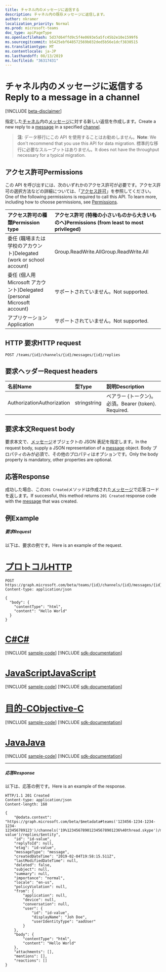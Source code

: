 ```yaml
---
title: チャネル内のメッセージに返信する
description: チャネル内の既存メッセージに返信します。
author: nkramer
localization_priority: Normal
ms.prod: microsoft-teams
doc_type: apiPageType
ms.openlocfilehash: 5d37d64ffd9c5f4e0693e5a5fc45b2e10e1599f6
ms.sourcegitcommit: b5425ebf648572569b032ded5b56e1dcf3830515
ms.translationtype: MT
ms.contentlocale: ja-JP
ms.lasthandoff: 08/13/2019
ms.locfileid: "36317431"
---
```

# <a name="reply-to-a-message-in-a-channel"></a><span data-ttu-id="df995-103">チャネル内のメッセージに返信する</span><span class="sxs-lookup"><span data-stu-id="df995-103">Reply to a message in a channel</span></span>

[!INCLUDE [beta-disclaimer](../../includes/beta-disclaimer.md)]

<span data-ttu-id="df995-104">指定した[チャネル](../resources/channel.md)内の[メッセージ](../resources/chatmessage.md)に対する新しい返信を作成します。</span><span class="sxs-lookup"><span data-stu-id="df995-104">Create a new reply to a [message](../resources/chatmessage.md) in a specified [channel](../resources/channel.md).</span></span>

> <span data-ttu-id="df995-105">**注**: データ移行にこの API を使用することはお勧めしません。</span><span class="sxs-lookup"><span data-stu-id="df995-105">**Note**: We don't recommend that you use this API for data migration.</span></span> <span data-ttu-id="df995-106">標準的な移行に必要なスループットはありません。</span><span class="sxs-lookup"><span data-stu-id="df995-106">It does not have the throughput necessary for a typical migration.</span></span>

## <a name="permissions"></a><span data-ttu-id="df995-107">アクセス許可</span><span class="sxs-lookup"><span data-stu-id="df995-107">Permissions</span></span>
<span data-ttu-id="df995-p102">この API を呼び出すには、次のいずれかのアクセス許可が必要です。アクセス許可の選択方法などの詳細については、「[アクセス許可](/graph/permissions-reference)」を参照してください。</span><span class="sxs-lookup"><span data-stu-id="df995-p102">One of the following permissions is required to call this API. To learn more, including how to choose permissions, see [Permissions](/graph/permissions-reference).</span></span>

|<span data-ttu-id="df995-110">アクセス許可の種類</span><span class="sxs-lookup"><span data-stu-id="df995-110">Permission type</span></span>      | <span data-ttu-id="df995-111">アクセス許可 (特権の小さいものから大きいものへ)</span><span class="sxs-lookup"><span data-stu-id="df995-111">Permissions (from least to most privileged)</span></span>              |
|:--------------------|:---------------------------------------------------------|
|<span data-ttu-id="df995-112">委任 (職場または学校のアカウント)</span><span class="sxs-lookup"><span data-stu-id="df995-112">Delegated (work or school account)</span></span> | <span data-ttu-id="df995-113">Group.ReadWrite.All</span><span class="sxs-lookup"><span data-stu-id="df995-113">Group.ReadWrite.All</span></span>    |
|<span data-ttu-id="df995-114">委任 (個人用 Microsoft アカウント)</span><span class="sxs-lookup"><span data-stu-id="df995-114">Delegated (personal Microsoft account)</span></span> | <span data-ttu-id="df995-115">サポートされていません。</span><span class="sxs-lookup"><span data-stu-id="df995-115">Not supported.</span></span>    |
|<span data-ttu-id="df995-116">アプリケーション</span><span class="sxs-lookup"><span data-stu-id="df995-116">Application</span></span> | <span data-ttu-id="df995-117">サポートされていません。</span><span class="sxs-lookup"><span data-stu-id="df995-117">Not supported.</span></span> |

## <a name="http-request"></a><span data-ttu-id="df995-118">HTTP 要求</span><span class="sxs-lookup"><span data-stu-id="df995-118">HTTP request</span></span>
<!-- { "blockType": "ignored" } -->
```http
POST /teams/{id}/channels/{id}/messages/{id}/replies
```
## <a name="request-headers"></a><span data-ttu-id="df995-119">要求ヘッダー</span><span class="sxs-lookup"><span data-stu-id="df995-119">Request headers</span></span>
| <span data-ttu-id="df995-120">名前</span><span class="sxs-lookup"><span data-stu-id="df995-120">Name</span></span>       | <span data-ttu-id="df995-121">型</span><span class="sxs-lookup"><span data-stu-id="df995-121">Type</span></span> | <span data-ttu-id="df995-122">説明</span><span class="sxs-lookup"><span data-stu-id="df995-122">Description</span></span>|
|:---------------|:--------|:----------|
| <span data-ttu-id="df995-123">Authorization</span><span class="sxs-lookup"><span data-stu-id="df995-123">Authorization</span></span>  | <span data-ttu-id="df995-124">string</span><span class="sxs-lookup"><span data-stu-id="df995-124">string</span></span>  | <span data-ttu-id="df995-p103">ベアラー {トークン}。必須。</span><span class="sxs-lookup"><span data-stu-id="df995-p103">Bearer {token}. Required.</span></span> |

## <a name="request-body"></a><span data-ttu-id="df995-127">要求本文</span><span class="sxs-lookup"><span data-stu-id="df995-127">Request body</span></span>
<span data-ttu-id="df995-128">要求本文で、[メッセージ](../resources/chatmessage.md)オブジェクトの JSON 表記を指定します。</span><span class="sxs-lookup"><span data-stu-id="df995-128">In the request body, supply a JSON representation of a [message](../resources/chatmessage.md) object.</span></span> <span data-ttu-id="df995-129">Body プロパティのみが必須で、その他のプロパティはオプションです。</span><span class="sxs-lookup"><span data-stu-id="df995-129">Only the body property is mandatory, other properties are optional.</span></span>

## <a name="response"></a><span data-ttu-id="df995-130">応答</span><span class="sxs-lookup"><span data-stu-id="df995-130">Response</span></span>

<span data-ttu-id="df995-131">成功した場合、この`201 Created`メソッドは作成された[メッセージ](../resources/chatmessage.md)で応答コードを返します。</span><span class="sxs-lookup"><span data-stu-id="df995-131">If successful, this method returns `201 Created` response code with the [message](../resources/chatmessage.md) that was created.</span></span>

## <a name="example"></a><span data-ttu-id="df995-132">例</span><span class="sxs-lookup"><span data-stu-id="df995-132">Example</span></span>
##### <a name="request"></a><span data-ttu-id="df995-133">要求</span><span class="sxs-lookup"><span data-stu-id="df995-133">Request</span></span>
<span data-ttu-id="df995-134">以下は、要求の例です。</span><span class="sxs-lookup"><span data-stu-id="df995-134">Here is an example of the request.</span></span>

# <a name="httptabhttp"></a>[<span data-ttu-id="df995-135">プロトコル</span><span class="sxs-lookup"><span data-stu-id="df995-135">HTTP</span></span>](#tab/http)
<!-- {
  "blockType": "request",
  "name": "post_reply_message"
}-->
```http
POST https://graph.microsoft.com/beta/teams/{id}/channels/{id}/messages/{id}/replies
Content-type: application/json

{
  "body": {
    "contentType": "html",
    "content": "Hello World"
  }
}
```
# <a name="ctabcsharp"></a>[<span data-ttu-id="df995-136">C#</span><span class="sxs-lookup"><span data-stu-id="df995-136">C#</span></span>](#tab/csharp)
[!INCLUDE [sample-code](../includes/snippets/csharp/post-reply-message-csharp-snippets.md)]
[!INCLUDE [sdk-documentation](../includes/snippets/snippets-sdk-documentation-link.md)]

# <a name="javascripttabjavascript"></a>[<span data-ttu-id="df995-137">JavaScript</span><span class="sxs-lookup"><span data-stu-id="df995-137">JavaScript</span></span>](#tab/javascript)
[!INCLUDE [sample-code](../includes/snippets/javascript/post-reply-message-javascript-snippets.md)]
[!INCLUDE [sdk-documentation](../includes/snippets/snippets-sdk-documentation-link.md)]

# <a name="objective-ctabobjc"></a>[<span data-ttu-id="df995-138">目的-C</span><span class="sxs-lookup"><span data-stu-id="df995-138">Objective-C</span></span>](#tab/objc)
[!INCLUDE [sample-code](../includes/snippets/objc/post-reply-message-objc-snippets.md)]
[!INCLUDE [sdk-documentation](../includes/snippets/snippets-sdk-documentation-link.md)]

# <a name="javatabjava"></a>[<span data-ttu-id="df995-139">Java</span><span class="sxs-lookup"><span data-stu-id="df995-139">Java</span></span>](#tab/java)
[!INCLUDE [sample-code](../includes/snippets/java/post-reply-message-java-snippets.md)]
[!INCLUDE [sdk-documentation](../includes/snippets/snippets-sdk-documentation-link.md)]

---


##### <a name="response"></a><span data-ttu-id="df995-140">応答</span><span class="sxs-lookup"><span data-stu-id="df995-140">Response</span></span>

<span data-ttu-id="df995-141">以下は、応答の例です。</span><span class="sxs-lookup"><span data-stu-id="df995-141">Here is an example of the response.</span></span>
<!-- {
  "blockType": "response",
  "truncated": true,
  "@odata.type": "microsoft.graph.chatMessage"
} -->
```http
HTTP/1.1 201 Created
Content-type: application/json
Content-length: 160

{
    "@odata.context": "https://graph.microsoft.com/beta/$metadata#teams('123456-1234-1234-1234-123456789123')/channels('19%123456789012345678901236%40thread.skype')/messages('id-value')/replies/$entity",
    "id": "id-value",
    "replyToId": null,
    "etag": "id-value",
    "messageType": "message",
    "createdDateTime": "2019-02-04T19:58:15.511Z",
    "lastModifiedDateTime": null,
    "deleted": false,
    "subject": null,
    "summary": null,
    "importance": "normal",
    "locale": "en-us",
    "policyViolation": null,
    "from": {
        "application": null,
        "device": null,
        "conversation": null,
        "user": {
            "id": "id-value",
            "displayName": "Joh Doe",
            "userIdentityType": "aadUser"
        }
    },
    "body": {
        "contentType": "html",
        "content": "Hello World"
    },
    "attachments": [],
    "mentions": [],
    "reactions": []
}
```

<!-- uuid: 8fcb5dbc-d5aa-4681-8e31-b001d5168d79
2015-10-25 14:57:30 UTC -->
<!--
{
  "type": "#page.annotation",
  "description": "Create a reply message",
  "keywords": "",
  "section": "documentation",
  "tocPath": "",
  "suppressions": [
  ]
}
-->
